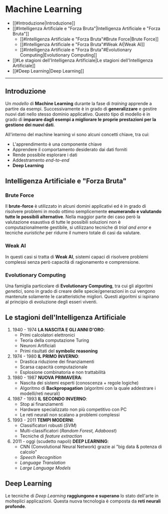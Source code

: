 # Machine Learning

- [[#Introduzione|Introduzione]]
- [[#Intelligenza Artificiale e "Forza Bruta"|Intelligenza Artificiale e "Forza Bruta"]]
	- [[#Intelligenza Artificiale e "Forza Bruta"#Brute Force|Brute Force]]
	- [[#Intelligenza Artificiale e "Forza Bruta"#Weak AI|Weak AI]]
	- [[#Intelligenza Artificiale e "Forza Bruta"#Evolutionary Computing|Evolutionary Computing]]
- [[#Le stagioni dell'Intelligenza Artificiale|Le stagioni dell'Intelligenza Artificiale]]
- [[#Deep Learning|Deep Learning]]
---
## Introduzione

Un *modello* di **Machine Learning** durante la fase di *training* apprende a partire da esempi. Successivamente è in grado di **generalizzare** e gestire nuovi dati nello stesso dominio applicativo. Questo tipo di modello è in grado di **imparare dagli esempi a migliorare le proprie prestazioni per la gestione dei nuovi dati**. 

All'interno del machine learning vi sono alcuni concetti chiave, tra cui:
* L'apprendimento è una componente chiave
* Apprendere il comportamento desiderato dai dati forniti
* Rende possibile esplorare i dati
* Addestramento *end-to-end*
* **Deep Learning**
## Intelligenza Artificiale e "Forza Bruta"

### Brute Force

Il **brute-force** è utilizzato in alcuni domini applicativi ed è in grado di risolvere problemi in modo ottimo semplicemente **enumerando e valutando tutte le possibili alternative**. Nella maggior parte dei caso però la valutazione esaustiva di tutte le possibili soluzioni non è computazionalmente gestibile, si utilizzano tecniche di *trial and error* e tecniche 
*euristiche* per ridurre il numero totale di casi da valutare. 

### Weak AI
In questi casi si tratta di **Weak AI**, sistemi capaci di risolvere problemi complessi senza però capacità di ragionamento e comprensione.

### Evolutionary Computing

Una famiglia particolare di **Evolutionary Computing**, tra cui gli algoritmi *genetici*, sono in grado di creare delle specie/generazioni in cui vengono mantenute solamente le caratteristiche migliori. Questi algoritmi si ispirano al principio di evoluzione degli esseri viventi.


## Le stagioni dell'Intelligenza Artificiale

1) 1940 - 1974 **LA NASCITA E GLI ANNI D'ORO**: 
	* Primi calcolatori elettronici
	* Teoria della computazione Turing
	* Neuroni Artificiali
	* Primi risultati del **symbolic reasoning**
2) 1974 - 1980 **IL PRIMO INVERNO**: 
	* Drastica riduzione dei finanziamenti
	* Scarsa capacità computazionale
	* Esplosione combinatoria e non trattabilità
3) 1980 - 1987 **NUOVA PRIMAVERA**: 
	* Nascita dei sistemi esperti (conoscenza + regole logiche)
	* Algoritmo di **Backpropagation** (algoritmi con la quale addestrare i modelli/reti neurali)
4) 1987 - 1993 **IL SECONDO INVERNO**: 
	* Stop ai finanziamenti
	* Hardware specializzato non più competitivo con PC
	* Le reti neurali non scalano a problemi complessi
5) 1993 - 2011 **TEMPI MODERNI**:
	* Classificatori robusti (*SVM*)
	* Multi-classificatori (*Random Forest, Adaboost*)
	* Tecniche di *feature extraction*
6) 2011 - oggi (scudetto napoli) **DEEP LEARNING**:
	* CNN (Convolutional Neural Network) grazie ai "big data & potenza di calcolo"
	* *Speech Recognition*
	* *Language Translation*
	* *Large Language Models*
## Deep Learning

Le tecniche di *Deep Learning* **raggiungono e superano** lo stato dell'arte in molteplici applicazioni. Questa nuova tecnologia è composta da **reti neurali profonde**. 